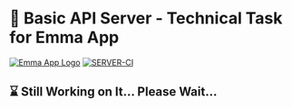 # 📡 Basic API Server - Technical Task for Emma App
[![Emma App Logo](https://assets-global.website-files.com/5dc96d533f57326b74c5225b/5dc96f5282d38de4960324e1_Emma-favicon-32.png)](https://emmafinance.notion.site/Backend-Engineering-Challenge-2022-c6bd492ac5e042a4b6a6698e8fed7a24)
[![SERVER-CI](https://github.com/uFlock/emma-app/actions/workflows/test-server.yml/badge.svg)](https://github.com/uFlock/emma-app/actions/workflows/test-server.yml)

## ⌛ Still Working on It... Please Wait...
